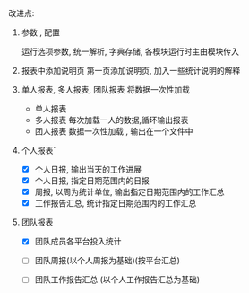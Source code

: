 改进点:

1. 参数 , 配置

    运行选项参数, 统一解析, 字典存储, 各模块运行时主由模块传入

2. 报表中添加说明页
    第一页添加说明页, 加入一些统计说明的解释

3. 单人报表, 多人报表, 团队报表    将数据一次性加载
   - 单人报表
   - 多人报表  每次加载一人的数据,循环输出报表
   - 团人报表 数据一次性加载 , 输出在一个文件中

4. 个人报表`
    - [x] 个人日报, 输出当天的工作进展
    - [x] 个人日报, 指定日期范围内的日报
    - [x] 周报, 以周为统计单位, 输出指定日期范围内的工作汇总
    - [x] 工作报告汇总, 统计指定日期范围内的工作汇总

5. 团队报表
    - [x] 团队成员各平台投入统计
    - [ ] 团队周报(以个人周报为基础)(按平台汇总) 
    - [ ] 团队工作报告汇总 (以个人工作报告汇总为基础) 



